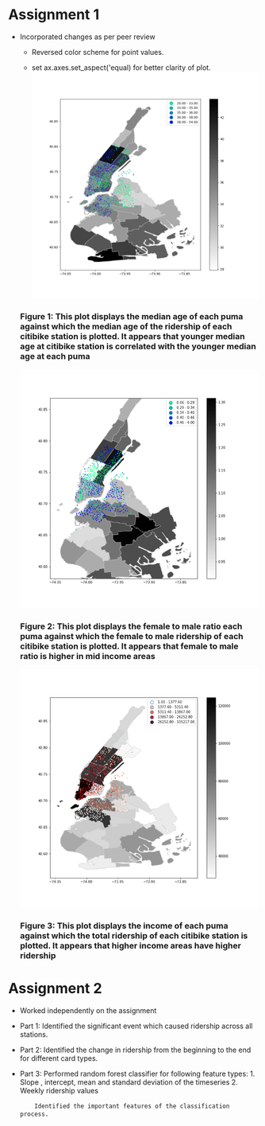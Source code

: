 # Assignment 1

* Incorporated changes as per peer review
  * Reversed color scheme for point values.

  * set ax.axes.set_aspect('equal) for better clarity of plot.
  ![screenshot](final1.png)
  ### Figure 1: This plot displays the median age of each puma against which the median age of the ridership of  each citibike station is plotted. It appears that younger median age at citibike station is correlated with the younger median age at each puma
  ![screenshot](final2.png)
  ### Figure 2: This plot displays the female to male ratio each puma against which the female to male ridership of each citibike station is plotted. It appears that female to male ratio is higher in mid income areas
  ![screenshot](final3.png)
  ### Figure 3: This plot displays the  income of each puma against which the total ridership of each citibike station is plotted. It appears that higher income areas have higher ridership


# Assignment 2

* Worked independently on the assignment

* Part 1: Identified the significant event which caused ridership across all stations.
* Part 2: Identified the change in ridership from the beginning to the end for different card types.
* Part 3: Performed random forest classifier for following feature types:
          1. Slope , intercept, mean and standard deviation of the timeseries
          2. Weekly ridership values
          
          Identified the important features of the classification process.